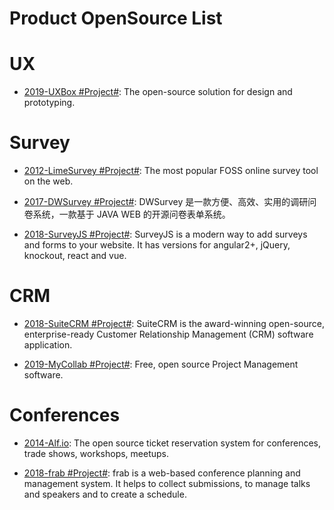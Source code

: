 # Product OpenSource List

# UX

- [2019-UXBox #Project#](https://www.uxbox.io): The open-source solution for design and prototyping.

# Survey

- [2012-LimeSurvey #Project#](https://github.com/LimeSurvey/LimeSurvey): The most popular FOSS online survey tool on the web.

- [2017-DWSurvey #Project#](https://github.com/wkeyuan/DWSurvey): DWSurvey 是一款方便、高效、实用的调研问卷系统，一款基于 JAVA WEB 的开源问卷表单系统。

- [2018-SurveyJS #Project#](https://github.com/surveyjs/survey-library): SurveyJS is a modern way to add surveys and forms to your website. It has versions for angular2+, jQuery, knockout, react and vue.

# CRM

- [2018-SuiteCRM #Project#](https://github.com/salesagility/SuiteCRM): SuiteCRM is the award-winning open-source, enterprise-ready Customer Relationship Management (CRM) software application.

- [2019-MyCollab #Project#](https://github.com/MyCollab/mycollab): Free, open source Project Management software.

# Conferences

- [2014-Alf.io](https://github.com/alfio-event/alf.io): The open source ticket reservation system for conferences, trade shows, workshops, meetups.

- [2018-frab #Project#](https://github.com/frab/frab): frab is a web-based conference planning and management system. It helps to collect submissions, to manage talks and speakers and to create a schedule.
